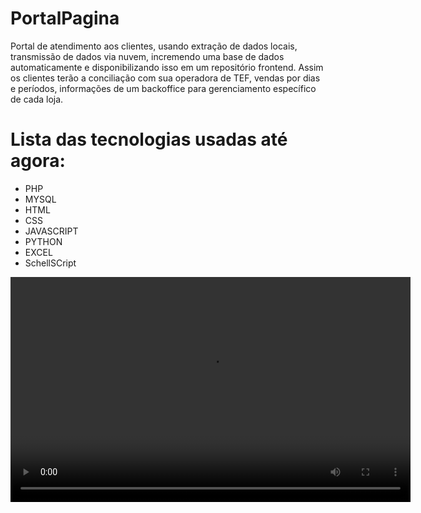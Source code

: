 # PortalPagina
Portal de atendimento aos clientes, usando extração de dados locais, transmissão de dados via nuvem, incremendo uma base de dados automaticamente e disponibilizando isso em um repositório frontend. 
Assim os clientes terão a conciliação com sua operadora de TEF, vendas por dias e períodos, informações de um backoffice para gerenciamento específico de cada loja.

# Lista das tecnologias usadas até agora:
- PHP
- MYSQL
- HTML
- CSS
- JAVASCRIPT
- PYTHON
- EXCEL
- SchellSCript
<video width="640" height="360" controls>
  <source src="https://drive.google.com/file/d/1DIMwOVVr0iaE3KQEhKyrOwjdZYQWWpEY/view?usp=sharing" type="video/mp4">
  </video>
